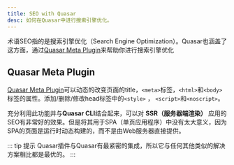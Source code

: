 ```yaml
---
title: SEO with Quasar
desc: 如何在Quasar中进行搜索引擎优化。
---
```


术语SEO指的是搜索引擎优化（Search Engine Optimization）。Quasar也涵盖了这方面，通过[Quasar Meta Plugin](/quasar-plugins/meta)来帮助你进行搜索引擎优化

## Quasar Meta Plugin

[Quasar Meta Plugin](/quasar-plugins/meta)可以动态的改变页面的title，`<meta>`标签，`<html>`和`<body>`标签的属性。添加/删除/修改head标签中的`<style>` ， `<script>`和`<noscript>`。

充分利用此功能并与**Quasar CLI**结合起来，可以对 **SSR（服务器端渲染）** 应用的SEO有非常好的效果。但是将其用于SPA（单页应用程序）中没有太大意义，因为SPA的页面是运行时动态构建的，而不是由Web服务器直接提供。

::: tip 提示
Quasar插件与Quasar有最紧密的集成，所以它与任何其他类似的解决方案相比都是最优的。
:::
